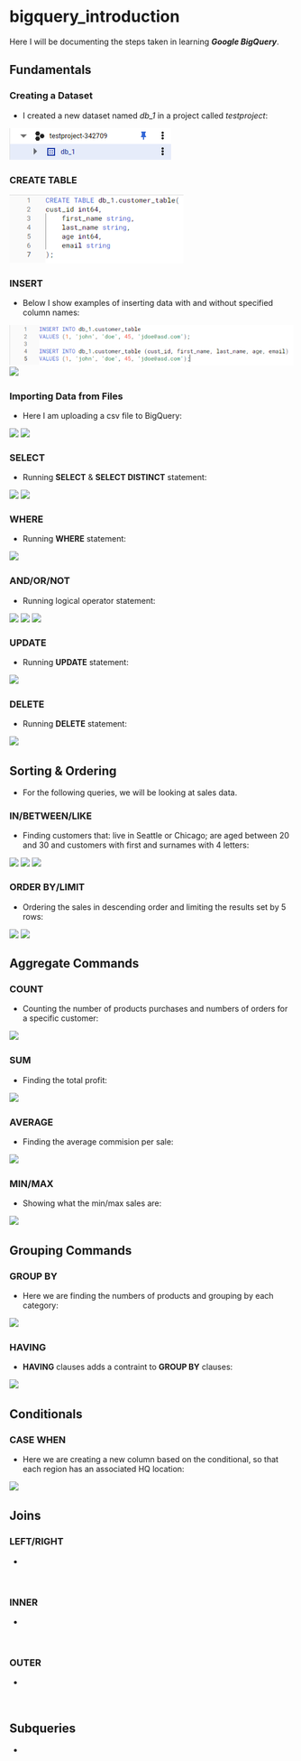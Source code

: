 # bigquery_introduction

Here I will be documenting the steps taken in learning ***Google BigQuery***.

## Fundamentals

### Creating a Dataset

- I created a new dataset named *db_1* in a project called *testproject*:

![](https://github.com/latiful-hassan/bigquery_introduction/blob/main/bigquery_introduction_screenshots/bigquery_dataset.png)

### CREATE TABLE

![](https://github.com/latiful-hassan/bigquery_introduction/blob/main/bigquery_introduction_screenshots/bigquery_create_table_query.png)

### INSERT

- Below I show examples of inserting data with and without specified column names:

![](https://github.com/latiful-hassan/bigquery_introduction/blob/main/bigquery_introduction_screenshots/bigquery_insert_query.png)
![](https://github.com/latiful-hassan/bigquery_introduction_inprogress/blob/main/bigquery_introduction_screenshots/table.png)

### Importing Data from Files

- Here I am uploading a csv file to BigQuery:

![](https://github.com/latiful-hassan/bigquery_introduction_inprogress/blob/main/bigquery_introduction_screenshots/import_from_file.png)
![](https://github.com/latiful-hassan/bigquery_introduction_inprogress/blob/main/bigquery_introduction_screenshots/cust_upload.png)

### SELECT

- Running **SELECT** & **SELECT DISTINCT** statement:

![](https://github.com/latiful-hassan/bigquery_introduction_inprogress/blob/main/bigquery_introduction_screenshots/select.png)
![](https://github.com/latiful-hassan/bigquery_introduction_inprogress/blob/main/bigquery_introduction_screenshots/select_distinct.png)

### WHERE

- Running **WHERE** statement:

![](https://github.com/latiful-hassan/bigquery_introduction_inprogress/blob/main/bigquery_introduction_screenshots/where.png)

### AND/OR/NOT

- Running logical operator statement:

![](https://github.com/latiful-hassan/bigquery_introduction_inprogress/blob/main/bigquery_introduction_screenshots/and.png)
![](https://github.com/latiful-hassan/bigquery_introduction_inprogress/blob/main/bigquery_introduction_screenshots/or.png)
![](https://github.com/latiful-hassan/bigquery_introduction_inprogress/blob/main/bigquery_introduction_screenshots/not.png)

### UPDATE

- Running **UPDATE** statement:

![](https://github.com/latiful-hassan/bigquery_introduction_inprogress/blob/main/bigquery_introduction_screenshots/update.png)

### DELETE

- Running **DELETE** statement:

![](https://github.com/latiful-hassan/bigquery_introduction_inprogress/blob/main/bigquery_introduction_screenshots/delete.png)

## Sorting & Ordering

- For the following queries, we will be looking at sales data.

### IN/BETWEEN/LIKE

- Finding customers that: live in Seattle or Chicago; are aged between 20 and 30 and customers with first and surnames with 4 letters:

![](https://github.com/latiful-hassan/bigquery_introduction_inprogress/blob/main/bigquery_introduction_screenshots/in.png)
![](https://github.com/latiful-hassan/bigquery_introduction_inprogress/blob/main/bigquery_introduction_screenshots/between.png)
![](https://github.com/latiful-hassan/bigquery_introduction_inprogress/blob/main/bigquery_introduction_screenshots/like.png)

### ORDER BY/LIMIT

- Ordering the sales in descending order and limiting the results set by 5 rows:

![](https://github.com/latiful-hassan/bigquery_introduction_inprogress/blob/main/bigquery_introduction_screenshots/order_by.png)
![](https://github.com/latiful-hassan/bigquery_introduction_inprogress/blob/main/bigquery_introduction_screenshots/limit.png)

## Aggregate Commands

### COUNT

- Counting the number of products purchases and numbers of orders for a specific customer:

![](https://github.com/latiful-hassan/bigquery_introduction_inprogress/blob/main/bigquery_introduction_screenshots/count.png)

### SUM

- Finding the total profit:

![](https://github.com/latiful-hassan/bigquery_introduction_inprogress/blob/main/bigquery_introduction_screenshots/sum.png)

### AVERAGE

- Finding the average commision per sale:

![](https://github.com/latiful-hassan/bigquery_introduction_inprogress/blob/main/bigquery_introduction_screenshots/average.png)

### MIN/MAX

- Showing what the min/max sales are:

![](https://github.com/latiful-hassan/bigquery_introduction_inprogress/blob/main/bigquery_introduction_screenshots/min_max.png)

## Grouping Commands

### GROUP BY

- Here we are finding the numbers of products and grouping by each category:

![](https://github.com/latiful-hassan/bigquery_introduction_inprogress/blob/main/bigquery_introduction_screenshots/group_by.png)

### HAVING

- **HAVING** clauses adds a contraint to **GROUP BY** clauses:

![](https://github.com/latiful-hassan/bigquery_introduction_inprogress/blob/main/bigquery_introduction_screenshots/having.png)

## Conditionals

### CASE WHEN

- Here we are creating a new column based on the conditional, so that each region has an associated HQ location:

![](https://github.com/latiful-hassan/bigquery_introduction_inprogress/blob/main/bigquery_introduction_screenshots/case.png)

## Joins

### LEFT/RIGHT

-

![]()

### INNER

-

![]()

### OUTER

-

![]()


## Subqueries

-

![]()
